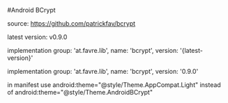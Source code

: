 #Android BCrypt

source: https://github.com/patrickfav/bcrypt

latest version: v0.9.0

implementation group: 'at.favre.lib', name: 'bcrypt', version: '{latest-version}'

implementation group: 'at.favre.lib', name: 'bcrypt', version: '0.9.0'

in manifest use
android:theme="@style/Theme.AppCompat.Light"
instead of
android:theme="@style/Theme.AndroidBCrypt"